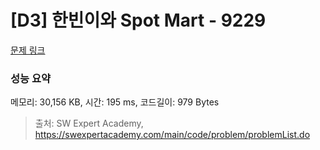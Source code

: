 # [D3] 한빈이와 Spot Mart - 9229 

[문제 링크](https://swexpertacademy.com/main/code/problem/problemDetail.do?contestProbId=AW8Wj7cqbY0DFAXN) 

### 성능 요약

메모리: 30,156 KB, 시간: 195 ms, 코드길이: 979 Bytes



> 출처: SW Expert Academy, https://swexpertacademy.com/main/code/problem/problemList.do